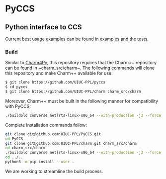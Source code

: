 # PyCCS
## Python interface to CCS

Current best usage examples can be found in [examples](examples/simple_client.py) and the [tests](tests/test_server.py).

### Build
Similar to [Charm4Py](https://github.com/uiuc-ppl/charm4py), this repository requires that the Charm++ repository can be found in ~charm_src/charm~. The following commands will clone this repository and make Charm++ available for use:
```bash
$ git clone https://github.com/UIUC-PPL/pyccs
$ cd pyccs
$ git clone https://github.com/UIUC-PPL/charm charm_src/charm
```

Moreover, Charm++ must be built in the following manner for compatibility with PyCCS:
```bash
./buildold converse netlrts-linux-x86_64 --with-production -j3 --force --build-shared
```

Complete installation commands follow:
```bash
git clone git@github.com:UIUC-PPL/PyCCS.git
cd PyCCS
git clone git@github.com:UIUC-PPL/charm.git charm_src/charm
cd charm_src/charm
./buildold converse netlrts-linux-x86_64 --with-production -j3 --force --build-shared
cd ../..
python3 -m pip install --user .
```

We are working to streamline the build process.
